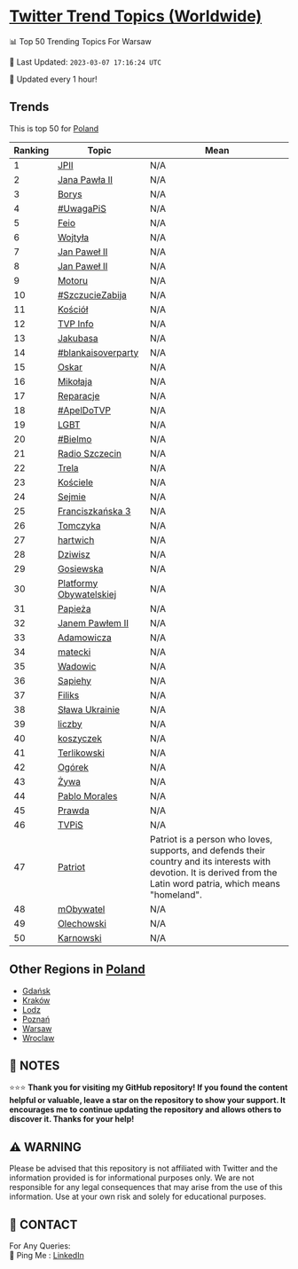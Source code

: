 [Twitter Trend Topics (Worldwide)](https://github.com/ErcinDedeoglu/Twitter-Trend-Topics)
==========


📊 Top 50 Trending Topics For Warsaw

📆 Last Updated: `2023-03-07 17:16:24 UTC`

🔧 Updated every 1 hour!


## Trends

This is top 50 for [Poland](</Poland>)

| Ranking | Topic | Mean |
| ------- | ------------ | ------------ |
| 1 | [JPII](http://twitter.com/search?q=JPII) | N/A |
| 2 | [Jana Pawła II](http://twitter.com/search?q=Jana+Paw%c5%82a+II) | N/A |
| 3 | [Borys](http://twitter.com/search?q=Borys) | N/A |
| 4 | [#UwagaPiS](http://twitter.com/search?q=%23UwagaPiS) | N/A |
| 5 | [Feio](http://twitter.com/search?q=Feio) | N/A |
| 6 | [Wojtyła](http://twitter.com/search?q=Wojty%c5%82a) | N/A |
| 7 | [Jan Paweł II](http://twitter.com/search?q=Jan+Pawe%c5%82+II) | N/A |
| 8 | [Jan Paweł II](http://twitter.com/search?q=Jan+Pawe%c5%82+II) | N/A |
| 9 | [Motoru](http://twitter.com/search?q=Motoru) | N/A |
| 10 | [#SzczucieZabija](http://twitter.com/search?q=%23SzczucieZabija) | N/A |
| 11 | [Kościół](http://twitter.com/search?q=Ko%c5%9bci%c3%b3%c5%82) | N/A |
| 12 | [TVP Info](http://twitter.com/search?q=TVP+Info) | N/A |
| 13 | [Jakubasa](http://twitter.com/search?q=Jakubasa) | N/A |
| 14 | [#blankaisoverparty](http://twitter.com/search?q=%23blankaisoverparty) | N/A |
| 15 | [Oskar](http://twitter.com/search?q=Oskar) | N/A |
| 16 | [Mikołaja](http://twitter.com/search?q=Miko%c5%82aja) | N/A |
| 17 | [Reparacje](http://twitter.com/search?q=Reparacje) | N/A |
| 18 | [#ApelDoTVP](http://twitter.com/search?q=%23ApelDoTVP) | N/A |
| 19 | [LGBT](http://twitter.com/search?q=LGBT) | N/A |
| 20 | [#Bielmo](http://twitter.com/search?q=%23Bielmo) | N/A |
| 21 | [Radio Szczecin](http://twitter.com/search?q=Radio+Szczecin) | N/A |
| 22 | [Trela](http://twitter.com/search?q=Trela) | N/A |
| 23 | [Kościele](http://twitter.com/search?q=Ko%c5%9bciele) | N/A |
| 24 | [Sejmie](http://twitter.com/search?q=Sejmie) | N/A |
| 25 | [Franciszkańska 3](http://twitter.com/search?q=Franciszka%c5%84ska+3) | N/A |
| 26 | [Tomczyka](http://twitter.com/search?q=Tomczyka) | N/A |
| 27 | [hartwich](http://twitter.com/search?q=hartwich) | N/A |
| 28 | [Dziwisz](http://twitter.com/search?q=Dziwisz) | N/A |
| 29 | [Gosiewska](http://twitter.com/search?q=Gosiewska) | N/A |
| 30 | [Platformy Obywatelskiej](http://twitter.com/search?q=Platformy+Obywatelskiej) | N/A |
| 31 | [Papieża](http://twitter.com/search?q=Papie%c5%bca) | N/A |
| 32 | [Janem Pawłem II](http://twitter.com/search?q=Janem+Paw%c5%82em+II) | N/A |
| 33 | [Adamowicza](http://twitter.com/search?q=Adamowicza) | N/A |
| 34 | [matecki](http://twitter.com/search?q=matecki) | N/A |
| 35 | [Wadowic](http://twitter.com/search?q=Wadowic) | N/A |
| 36 | [Sapiehy](http://twitter.com/search?q=Sapiehy) | N/A |
| 37 | [Filiks](http://twitter.com/search?q=Filiks) | N/A |
| 38 | [Sława Ukrainie](http://twitter.com/search?q=S%c5%82awa+Ukrainie) | N/A |
| 39 | [liczby](http://twitter.com/search?q=liczby) | N/A |
| 40 | [koszyczek](http://twitter.com/search?q=koszyczek) | N/A |
| 41 | [Terlikowski](http://twitter.com/search?q=Terlikowski) | N/A |
| 42 | [Ogórek](http://twitter.com/search?q=Og%c3%b3rek) | N/A |
| 43 | [Żywa](http://twitter.com/search?q=%c5%bbywa) | N/A |
| 44 | [Pablo Morales](http://twitter.com/search?q=Pablo+Morales) | N/A |
| 45 | [Prawda](http://twitter.com/search?q=Prawda) | N/A |
| 46 | [TVPiS](http://twitter.com/search?q=TVPiS) | N/A |
| 47 | [Patriot](http://twitter.com/search?q=Patriot) | Patriot is a person who loves, supports, and defends their country and its interests with devotion. It is derived from the Latin word patria, which means "homeland". |
| 48 | [mObywatel](http://twitter.com/search?q=mObywatel) | N/A |
| 49 | [Olechowski](http://twitter.com/search?q=Olechowski) | N/A |
| 50 | [Karnowski](http://twitter.com/search?q=Karnowski) | N/A |



## Other Regions in [Poland](</Poland>)

* [Gdańsk](</Poland/Gdańsk.md>)
* [Kraków](</Poland/Kraków.md>)
* [Lodz](</Poland/Lodz.md>)
* [Poznań](</Poland/Poznań.md>)
* [Warsaw](</Poland/Warsaw.md>)
* [Wroclaw](</Poland/Wroclaw.md>)



## 📝 NOTES

⭐⭐⭐ **Thank you for visiting my GitHub repository! If you found the content helpful or valuable, leave a star on the repository to show your support. It encourages me to continue updating the repository and allows others to discover it. Thanks for your help!**


## ⚠️ WARNING

Please be advised that this repository is not affiliated with Twitter and the information provided is for informational purposes only. We are not responsible for any legal consequences that may arise from the use of this information. Use at your own risk and solely for educational purposes.


## 📨 CONTACT

 For Any Queries:  
            🏓 Ping Me : [LinkedIn](https://www.linkedin.com/in/ercindedeoglu/)
